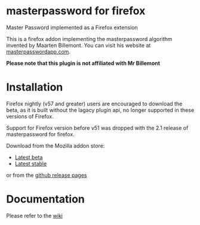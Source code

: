 # masterpassword for firefox
Master Password implemented as a Firefox extension

This is a firefox addon implementing the masterpassword algorithm invented by Maarten Billemont. You can visit his website at [masterpasswordapp.com](http://masterpasswordapp.com). 

**Please note that this plugin is not affiliated with Mr Billemont**

# Installation
Firefox nightly (v57 and greater) users are encouraged to download the beta, as it is built without the lagacy plugin api, no longer supported in these versions of Firefox.

Support for Firefox version before v51 was dropped with the 2.1 release of masterpassword for firefox.

Download from the Mozilla addon store: 
* [Latest beta](https://addons.mozilla.org/firefox/downloads/latest-beta/583040/addon-583040-latest.xpi)
* [Latest stable](https://addons.mozilla.org/firefox/downloads/latest/583040/addon-583040-latest.xpi)

or from the [github release pages](https://github.com/ttyridal/masterpassword-firefox/releases)

# Documentation
Please refer to the [wiki](https://github.com/ttyridal/masterpassword-firefox/wiki)
